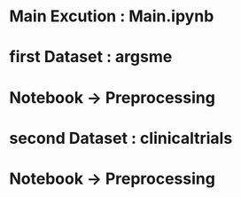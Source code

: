 # Main Excution : Main.ipynb
# first Dataset : argsme
# Notebook -> Preprocessing
# second Dataset : clinicaltrials
# Notebook -> Preprocessing